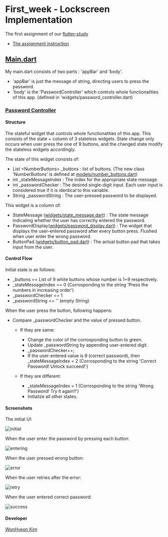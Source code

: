 # First_week - Lockscreen Implementation <br>

The first assignment of our [flutter-study](https://github.com/shp7724/flutter-study)
- [The assignment instruction](https://www.notion.so/1-5e902b5f0cb64643a25b8fe265c18a92)

## [Main.dart](https://github.com/shp7724/flutter-study/blob/master/wonhyeon/first_week/lib/main.dart) <br>

My main.dart consists of two parts : 'appBar' and 'body'.
- 'appBar' is just the message of string, directing users to press the password.
- 'body' is the 'PasswordController' which controls whole functionalities of this app. (defined in 'widgets/password_controller.dart)

### [Password Controller](https://github.com/shp7724/flutter-study/blob/master/wonhyeon/first_week/lib/widgets/password_controller.dart) <br>

#### Structure <br>
The stateful widget that controls whole functionalities of this app.
This consists of the state + column of 3 stateless widgets.
State change only occurs when user press the one of 9 buttons, and the changed state modify the stateless widgets accordingly.

The state of this widget consists of:
- List \<NumberButtons\> _buttons : list of buttons. (The new class 'NumberButtons' is defined at [models/number_buttons.dart](https://github.com/shp7724/flutter-study/blob/master/wonhyeon/first_week/lib/models/number_buttons.dart))
- int _stateMessageIndex : The index for the appropriate state message.
- int _passwordChecker   : The desired single-digit input. Each user input is considered true if it is identical to this variable.
- String _passwordString : The user-pressed password to be displayed.

This widget is a column of:
- StateMessage ([widgets/state_message.dart](https://github.com/shp7724/flutter-study/blob/master/wonhyeon/first_week/lib/widgets/state_message.dart)) : The state message indicating whether the user has correctly entered the password. 
- PasswordDisplay([widgets/password_display.dart](https://github.com/shp7724/flutter-study/blob/master/wonhyeon/first_week/lib/widgets/password_display.dart)) : The widget that displays the user-entered password after every button press. Flushed when user enter the wrong password.
- ButtonPad ([widgets/button_pad.dart](https://github.com/shp7724/flutter-study/blob/master/wonhyeon/first_week/lib/widgets/button_pad.dart)) : The actual button pad that takes input from the user.

#### Control Flow <br>
Initial state is as follows:
- _buttons == List of 9 white buttons whose number is 1~9 respectively.
- _stateMessageIndex == 0 (Corrosponding to the string 'Press the numbers in increasing order')
- _passwordChecker == 1
- _passwordString == '' (empty String)

When the user press the button, following happens:
- Compare _passwordChecker and the value of pressed button.
  - If they are same: 
    - Change the color of the corrosponding button to green.
    - Update _passwordString by appending user-entered digit.
    - _passwordChecker++;
    - If the user-entered value is 9 (correct password), then _stateMessageIndex = 2 (Corrosponding to the string 'Correct Password! Unlock succeed!')

  - If they are different:
    - _stateMessageIndex = 1 (Corrosponding to the string 'Wrong Password! Try it again!!')
    - Initialize all other states.

#### Screenshots <br>
The initial UI:

![initial](./img/1_initial_state.png)

When the user enter the password by pressing each button:

![entering](./img/1_entering.png)

When the user pressed wrong button:

![error](./img/1_error.png)

When the user retries after the error:

![retry](./img/1_entering_after_error.png)

When the user entered correct password:

![success](./img/1_completed.png)

#### Developer <br>
[WonHyeon Kim](https://github.com/dnjsgus)

